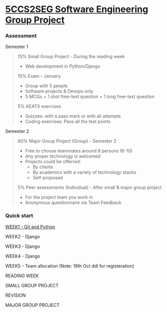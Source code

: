 # [5CCS2SEG Software Engineering Group Project](https://keats.kcl.ac.uk/course/view.php?id=109900)
### Assessment 

Semester 1
> 15% Small Group Project - During the reading week 
> - Web development in Python/Django
>
> 15% Exam - January
> - Group with 5 people
> - Software projects & Devops only
> - 5 MCQs + 1 shot free-text question + 1 long free-text question
>
> 5% KEATS exercises
> - Quizzes: with a pass mark or with all attempts
> - Coding exercises: Pass all the test points

Semester 2
> 60% Major Group Project (Group) - Semester 2
> - Free to choose teammates around 8 persons (6-10) 
> - Any proper technology is welcomed
> - Projects could be offerred:
>   - By clients
>   - By academics with a variety of technology stacks 
>   - Self-proposed
> 
> 5% Peer assessments (Individual) - After small & major group project
> - For the project team you work in
> - Anonymous questionnaire via Team Feedback

### Quick start
[WEEK1 - Git and Python](year2/5ccs2seg/w1.md)

WEEK2 - Django

WEEK3 - Django

WEEK4 - Django

WEEK5 - Team allocation (Note: 19th Oct ddl for registeration)

READING WEEK

SMALL GROUP PROJECT

REVISION

MAJOR GROUP PROJECT

